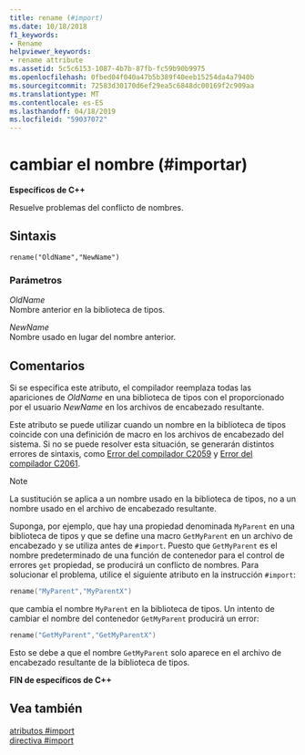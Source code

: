 ```yaml
---
title: rename (#import)
ms.date: 10/18/2018
f1_keywords:
- Rename
helpviewer_keywords:
- rename attribute
ms.assetid: 5c5c6153-1087-4b7b-87fb-fc59b90b9975
ms.openlocfilehash: 0fbed04f040a47b5b389f40eeb15254da4a7940b
ms.sourcegitcommit: 72583d30170d6ef29ea5c6848dc00169f2c909aa
ms.translationtype: MT
ms.contentlocale: es-ES
ms.lasthandoff: 04/18/2019
ms.locfileid: "59037072"
---
```

# <a name="rename-import"></a>cambiar el nombre (\#importar)

**Específicos de C++**

Resuelve problemas del conflicto de nombres.

## <a name="syntax"></a>Sintaxis

```
rename("OldName","NewName")
```

### <a name="parameters"></a>Parámetros

*OldName*<br/>
Nombre anterior en la biblioteca de tipos.

*NewName*<br/>
Nombre usado en lugar del nombre anterior.

## <a name="remarks"></a>Comentarios

Si se especifica este atributo, el compilador reemplaza todas las apariciones de *OldName* en una biblioteca de tipos con el proporcionado por el usuario *NewName* en los archivos de encabezado resultante.

Este atributo se puede utilizar cuando un nombre en la biblioteca de tipos coincide con una definición de macro en los archivos de encabezado del sistema. Si no se puede resolver esta situación, se generarán distintos errores de sintaxis, como [Error del compilador C2059](../error-messages/compiler-errors-1/compiler-error-c2059.md) y [Error del compilador C2061](../error-messages/compiler-errors-1/compiler-error-c2061.md).

> [!NOTE]
> La sustitución se aplica a un nombre usado en la biblioteca de tipos, no a un nombre usado en el archivo de encabezado resultante.

Suponga, por ejemplo, que hay una propiedad denominada `MyParent` en una biblioteca de tipos y que se define una macro `GetMyParent` en un archivo de encabezado y se utiliza antes de `#import`. Puesto que `GetMyParent` es el nombre predeterminado de una función de contenedor para el control de errores `get` propiedad, se producirá un conflicto de nombres. Para solucionar el problema, utilice el siguiente atributo en la instrucción `#import`:

```cpp
rename("MyParent","MyParentX")
```

que cambia el nombre `MyParent` en la biblioteca de tipos. Un intento de cambiar el nombre del contenedor `GetMyParent` producirá un error:

```cpp
rename("GetMyParent","GetMyParentX")
```

Esto se debe a que el nombre `GetMyParent` solo aparece en el archivo de encabezado resultante de la biblioteca de tipos.

**FIN de específicos de C++**

## <a name="see-also"></a>Vea también

[atributos #import](../preprocessor/hash-import-attributes-cpp.md)<br/>
[directiva #import](../preprocessor/hash-import-directive-cpp.md)